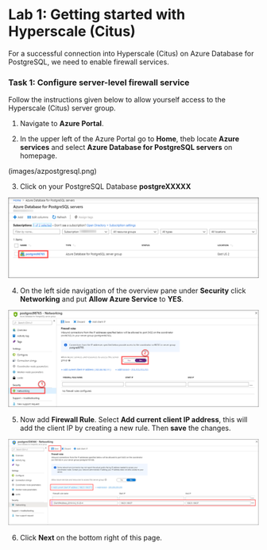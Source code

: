 # Lab 1: Getting started with Hyperscale (Citus)

For a successful connection into Hyperscale (Citus) on Azure Database for PostgreSQL, we need to enable firewall services.

### Task 1: Configure server-level firewall service

Follow the instructions given below to allow yourself access to the Hyperscale (Citus) server group.
 
1. Navigate to **Azure Portal**.

2. In the upper left of the Azure Portal go to **Home**, theb locate **Azure services** and select **Azure Database for PostgreSQL servers** on homepage.

(images/azpostgresql.png)


3. Click on your PostgreSQL Database **postgreXXXXX**

![](images/azpostgresql1.png)


4. On the left side navigation of the overview pane under **Security** click **Networking** and put **Allow Azure Service** to **YES**.

![](images/2postgresqlfw.png)

5. Now add **Firewall Rule**. Select **Add current client IP address**, this will add the client IP by creating a new rule. Then **save** the changes.

![](images/firewallip1.png)

6. Click **Next** on the bottom right of this page.
